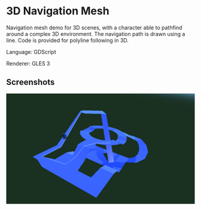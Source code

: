# 3D Navigation Mesh

Navigation mesh demo for 3D scenes, with a character
able to pathfind around a complex 3D environment.
The navigation path is drawn using a line.
Code is provided for polyline following in 3D.

Language: GDScript

Renderer: GLES 3

## Screenshots

![Screenshot](screenshots/nav.png)
